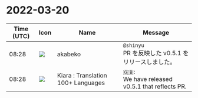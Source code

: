 # 2022-03-20

|Time (UTC)|Icon|Name|Message|
|---|---|---|---|
|08:28|![](https://avatars.slack-edge.com/2019-05-15/624511073651_25909952cd7a069ceed2_72.png)|akabeko|`@shinyu`<br>PR を反映した v0.5.1 をリリースしました。|
|08:28|![](https://avatars.slack-edge.com/2021-08-02/2324149410423_2aa7423c4133ecb9f168_72.png)|Kiara : Translation 100+ Languages|🇬🇧: <br>We have released v0.5.1 that reflects PR.|
